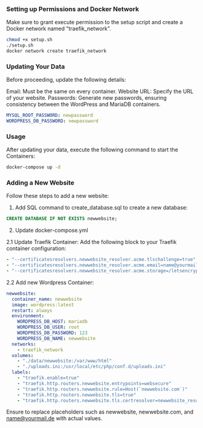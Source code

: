 ### Setting up Permissions and Docker Network

Make sure to grant execute permission to the setup script and create a Docker network named "traefik_network".

```bash
chmod +x setup.sh
./setup.sh
docker network create traefik_network
```

### Updating Your Data

Before proceeding, update the following details:

Email: Must be the same on every container.
Website URL: Specify the URL of your website.
Passwords: Generate new passwords, ensuring consistency between the WordPress and MariaDB containers.

```yml
MYSQL_ROOT_PASSWORD: newpassword
WORDPRESS_DB_PASSWORD: newpassword
```

### Usage
After updating your data, execute the following command to start the Containers:

```bash
docker-compose up -d
```


### Adding a New Website
Follow these steps to add a new website:

1. Add SQL command to create_database.sql to create a new database:

```sql
CREATE DATABASE IF NOT EXISTS newwebsite;
```

2. Update docker-compose.yml

2.1 Update Traefik Container:
Add the following block to your Traefik container configuration:

```yml
- "--certificatesresolvers.newwebsite_resolver.acme.tlschallenge=true"
- "--certificatesresolvers.newwebsite_resolver.acme.email=name@yourmail.de"
- "--certificatesresolvers.newwebsite_resolver.acme.storage=/letsencrypt/newwebsite.json"
```

2.2 Add new Wordpress Container: 

```yml
newwebsite:
  container_name: newwebsite
  image: wordpress:latest
  restart: always
  environment:
    WORDPRESS_DB_HOST: mariadb
    WORDPRESS_DB_USER: root
    WORDPRESS_DB_PASSWORD: 123
    WORDPRESS_DB_NAME: newwebsite
  networks:
    - traefik_network
  volumes:
    - "./data/newwebsite:/var/www/html"
    - "./uploads.ini:/usr/local/etc/php/conf.d/uploads.ini"
  labels:
    - "traefik.enable=true"
    - "traefik.http.routers.newwebsite.entrypoints=websecure"
    - "traefik.http.routers.newwebsite.rule=Host(`newwebsite.com`)"
    - "traefik.http.routers.newwebsite.tls=true"
    - "traefik.http.routers.newwebsite.tls.certresolver=newwebsite_resolver"
```

Ensure to replace placeholders such as newwebsite, newwebsite.com, and name@yourmail.de with actual values.
